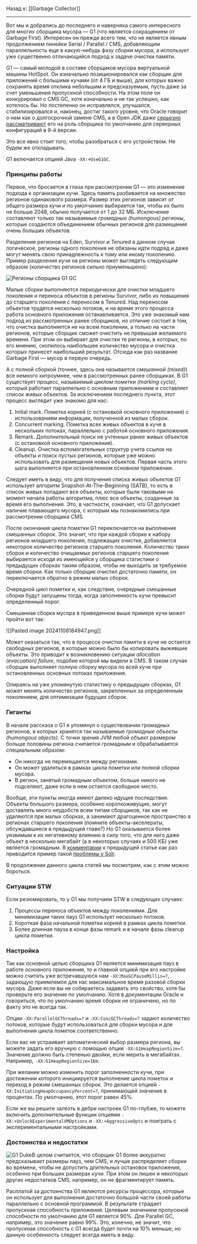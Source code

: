 Назад к: [[Garbage Collector]]

---
Вот мы и добрались до последнего и наверняка самого интересного для многих сборщика мусора — G1 (что является сокращением от Garbage First). Интересен он прежде всего тем, что не является явным продолжением линейки Serial / Parallel / CMS, добавляющим параллельность еще в какую-нибудь фазу сборки мусора, а использует уже существенно отличающийся подход к задаче очистки памяти.  
  
G1 — самый молодой в составе сборщиков мусора виртуальной машины HotSpot. Он изначально позиционировался как сборщик для приложений с большими кучами (от 4 ГБ и выше), для которых важно сохранять время отклика небольшим и предсказуемым, пусть даже за счет уменьшения пропускной способности. На этом поле он конкурировал с CMS GC, хотя изначально и не так успешно, как хотелось бы. Но постепенно он исправлялся, улучшался, стабилизировался и, наконец, достиг такого уровня, что Oracle говорит о нем как о долгосрочной замене CMS, а в Open JDK даже [серьезно рассматривают](https://openjdk.java.net/jeps/248) его на роль сборщика по умолчанию для серверных конфигураций в 9-й версии.  
  
Это все явно стоит того, чтобы разобраться с его устройством. Не будем же откладывать.  
  
G1 включается опцией Java `-XX:+UseG1GC`.  
  

### Принципы работы

  
Первое, что бросается в глаза при рассмотрении G1 — это изменение подхода к организации кучи. Здесь память разбивается на множество регионов одинакового размера. Размер этих регионов зависит от общего размера кучи и по умолчанию выбирается так, чтобы их было не больше 2048, обычно получается от 1 до 32 МБ. Исключение составляют только так называемые _громадные (humongous) регионы_, которые создаются объединением обычных регионов для размещения очень больших объектов.  
  
Разделение регионов на Eden, Survivor и Tenured в данном случае логическое, регионы одного поколения не обязаны идти подряд и даже могут менять свою принадлежность к тому или иному поколению. Пример разделения кучи на регионы может выглядеть следующим образом (количество регионов сильно приуменьшено):  
  

![Регионы сборщика G1 GC](https://habrastorage.org/r/w1560/files/34d/781/181/34d781181f5e4481be98557899ae0cf2.png)

  
Малые сборки выполняются периодически для очистки младшего поколения и переноса объектов в регионы Survivor, либо их повышения до старшего поколения с переносом в Tenured. Над переносом объектов трудятся несколько потоков, и на время этого процесса работа основного приложения останавливается. Это уже знакомый нам подход из рассмотренных ранее сборщиков, но отличие состоит в том, что очистка выполняется не на всем поколении, а только на части регионов, которые сборщик сможет очистить не превышая желаемого времени. При этом он выбирает для очистки те регионы, в которых, по его мнению, скопилось наибольшее количество мусора и очистка которых принесет наибольший результат. Отсюда как раз название Garbage First — мусор в первую очередь.  
  
А с полной сборкой (точнее, здесь она называется _смешанной (mixed)_) все немного хитроумнее, чем в рассмотренных ранее сборщиках. В G1 существует процесс, называемый _циклом пометки (marking cycle)_, который работает параллельно с основным приложением и составляет список живых объектов. За исключением последнего пункта, этот процесс выглядит уже знакомо для нас:  

1. Initial mark. Пометка корней (с остановкой основного приложения) с использованием информации, полученной из малых сборок.
2. Concurrent marking. Пометка всех живых объектов в куче в нескольких потоках, параллельно с работой основного приложения.
3. Remark. Дополнительный поиск не учтенных ранее живых объектов (с остановкой основного приложения).
4. Cleanup. Очистка вспомогательных структур учета ссылок на объекты и поиск пустых регионов, которые уже можно использовать для размещения новых объектов. Первая часть этого шага выполняется при остановленном основном приложении.

  
Следует иметь в виду, что для получения списка живых объектов G1 использует алгоритм Snapshot-At-The-Beginning (SATB), то есть в список живых попадают все объекты, которые были таковыми на момент начала работы алгоритма, плюс все объекты, созданные за время его выполнения. Это, в частности, означает, что G1 допускает наличие плавающего мусора, с которым мы познакомились при рассмотрении сборщика CMS.  
  
После окончания цикла пометки G1 переключается на выполнение смешанных сборок. Это значит, что при каждой сборке к набору регионов младшего поколения, подлежащих очистке, добавляется некоторое количество регионов старшего поколения. Количество таких сборок и количество очищаемых регионов старшего поколения выбирается исходя из имеющейся у сборщика статистики о предыдущих сборках таким образом, чтобы не выходить за требуемое время сборки. Как только сборщик очистил достаточно памяти, он переключается обратно в режим малых сборок.  
  
Очередной цикл пометки и, как следствие, очередные смешанные сборки будут запущены тогда, когда заполненность кучи превысит определенный порог.  
  
Смешанная сборка мусора в приведенном выше примере кучи может пройти вот так:  
  

![[Pasted image 20241108184947.png]]

  
Может оказаться так, что в процессе очистки памяти в куче не остается свободных регионов, в которые можно было бы копировать выжившие объекты. Это приводит к возникновению ситуации _allocation (evacuation) failure_, подобие которой мы видели в CMS. В таком случае сборщик выполняет полную сборку мусора по всей куче при остановленных основных потоках приложения.  
  
Опираясь на уже упомянутую статистику о предыдущих сборках, G1 может менять количество регионов, закрепленных за определенным поколением, для оптимизации будущих сборок.  
  

### Гиганты

  
В начале рассказа о G1 я упомянул о существовании громадных регионов, в которых хранятся так называемые _громадные объекты (humongous objects)_. С точки зрения JVM любой объект размером больше половины региона считается громадным и обрабатывается специальным образом:  

- Он никогда не перемещается между регионами.
- Он может удаляться в рамках цикла пометки или полной сборки мусора.
- В регион, занятый громадным объектом, больше никого не подселяют, даже если в нем остается свободное место.

  
Вообще, эти пункты иногда имеют далеко идущие последствия. Объекты большого размера, особенно короткоживущие, могут доставлять много неудобств всем типам сборщиков, так как не удаляются при малых сборках, а занимают драгоценное пространство в регионах старшего поколения (помните объекты-акселераты, обсуждавшиеся в предыдущей главе?) Но G1 оказывается более уязвимым к их негативному влиянию в силу того, что для него даже объект в несколько мегабайт (а в некоторых случаях и 500 КБ) уже является громадным. В [комментарии](http://habrahabr.ru/post/269707/#comment_8633731) к предыдущей статье как раз приводится пример такой [проблемы у Solr](https://wiki.apache.org/solr/ShawnHeisey#GC_Tuning_for_Solr).  
  
В продолжении данного цикла статей мы посмотрим, как с этим можно бороться.  
  

### Ситуации STW

  
Если резюмировать, то у G1 мы получаем STW в следующих случаях:  

1. Процессы переноса объектов между поколениями. Для минимизации таких пауз G1 использует несколько потоков.
2. Короткая фаза начальной пометки корней в рамках цикла пометки.
3. Более длинная пауза в конце фазы remark и в начале фазы cleanup цикла пометки.

  
  

### Настройка

  
Так как основной целью сборщика G1 является минимизация пауз в работе основного приложения, то и главной опцией при его настройке можно считать уже встречавшуюся нам `-XX:MaxGCPauseMillis=?`, задающую приемлемое для нас максимальное время разовой сборки мусора. Даже если вы не собираетесь задавать это свойство, хотя бы проверьте его значение по умолчанию. Хотя в документации Oracle и говориться, что по умолчанию время сборки не ограничено, но по факту это не всегда так.  
  
Опции `-XX:ParallelGCThreads=?` и `-XX:ConcGCThreads=?` задают количество потоков, которые будут использоваться для сборки мусора и для выполнения цикла пометок соответственно.  
  
Если вас не устраивает автоматический выбор размера региона, вы можете задать его вручную с помощью опции `-XX:G1HeapRegionSize=?`. Значение должно быть степенью двойки, если мерить в мегабайтах. Например, `-XX:G1HeapRegionSize=16m`.  
  
При желании можно изменить порог заполненности кучи, при достижении которого инициируется выполнение цикла пометок и переход в режим смешанных сборок. Это делается опцией `-XX:InitiatingHeapOccupancyPercent=?`, принимающей значение в процентах. По умолчанию, этот порог равен 45%.  
  
Если же вы решите залезть в дебри настроек G1 по-глубже, то можете включить дополнительные функции опциями `-XX:+UnlockExperimentalVMOptions` и `-XX:+AggressiveOpts` и поиграть с экспериментальными настройками.  
  

### Достоинства и недостатки

  
![G1 Duke](https://habrastorage.org/r/w1560/files/e79/01f/3f5/e7901f3f5c034208a06145d1c2d1afbd.png)В целом считается, что сборщик G1 более аккуратно предсказывает размеры пауз, чем CMS, и лучше распределяет сборки во времени, чтобы не допустить длительных остановок приложения, особенно при больших размерах кучи. При этом он лишен и некоторых других недостатков CMS, например, он не фрагментирует память.  
  
Расплатой за достоинства G1 являются ресурсы процессора, которые он использует для выполнения достаточно большой части своей работы параллельно с основной программой. В результате страдает пропускная способность приложения. Целевым значением пропускной способности по умолчанию для G1 является 90%. Для Parallel GC, например, это значение равно 99%. Это, конечно, не значит, что пропускная способность с G1 всегда будет почти на 10% меньше, но данную особенность следует всегда иметь в виду.